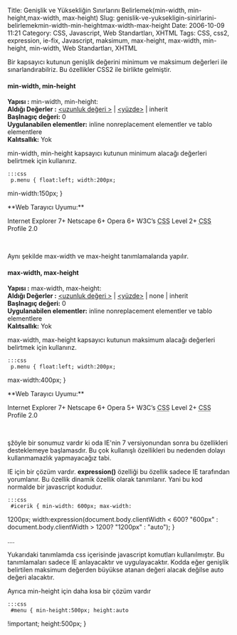 Title: Genişlik ve Yüksekliğin Sınırlarını Belirlemek(min-width, min-height,max-width, max-height)
Slug: genislik-ve-yuksekligin-sinirlarini-belirlemekmin-width-min-heightmax-width-max-height
Date: 2006-10-09 11:21
Category: CSS, Javascript, Web Standartları, XHTML
Tags: CSS, css2, expression, ie-fix, Javascript, maksimum, max-height, max-width, min-height, min-width, Web Standartları, XHTML

Bir kapsayıcı kutunun genişlik değerini minimum ve maksimum değerleri
ile sınarlandırabilriz. Bu özellikler CSS2 ile birlikte gelmiştir.
<!--more-->

#### min-width, min-height

**Yapısı :** min-width, min-height: <deger>  
**Aldığı Değerler :** [<uzunluk değeri >][] | [<yüzde>][<uzunluk değeri >] | inherit  
**Başlnagıç değeri:** 0   
**Uygulanabilen elementler:** inline nonreplacement elementler ve tablo
elementlere  
**Kalıtsallık:** Yok

min-width, min-height kapsayıcı kutunun minimum alacağı değerleri
belirtmek için kullanırız.

	:::css
	 p.menu { float:left; width:200px;
min-width:150px; } 

<div class="tarayiciuyum">
**Web Tarayıcı Uyumu:**

</p>
<p>
Internet Explorer 7+  
Netscape 6+  
Opera 6+  
W3C’s <acronym title="Stil şablonu">CSS</acronym> Level 2+  
<acronym title="Stil şablonu">CSS</acronym> Profile 2.0

</div>
 

Aynı şekilde max-width ve max-height tanımlamalarıda yapılır.

#### max-width, max-height

**Yapısı :** max-width, max-height: <deger>  
**Aldığı Değerler :** [<uzunluk değeri >][] | [<yüzde>][<uzunluk değeri >] | none | inherit  
**Başlnagıç değeri:** 0   
**Uygulanabilen elementler:** inline nonreplacement elementler ve tablo
elementlere  
**Kalıtsallık:** Yok

max-width, max-height kapsayıcı kutunun maksimum alacağı değerleri
belirtmek için kullanırız.

	:::css
	 p.menu { float:left; width:200px;
max-width:400px; }

<div class="tarayiciuyum">
**Web Tarayıcı Uyumu:**

</p>
<p>
Internet Explorer 7+  
Netscape 6+  
Opera 5+  
W3C’s <acronym title="Stil şablonu">CSS</acronym> Level 2+  
<acronym title="Stil şablonu">CSS</acronym> Profile 2.0

</div>
 

şžöyle bir sonumuz vardır ki oda IE'nin 7 versiyonundan sonra bu
özellikleri desteklemeye başlamasdır. Bu çok kullanışlı özellikleri bu
nedenden dolayı kullanmamazlık yapmayacağız tabi.

IE için bir çözüm vardır. **expression()** özelliği bu özellik sadece IE
tarafından yorumlanır. Bu özellik dinamik özellik olarak tanımlanır.
Yani bu kod normalde bir javascript kodudur.

	:::css
	 #icerik { min-width: 600px; max-width:
1200px; width:expression(document.body.clientWidth < 600? "600px" :
document.body.clientWidth > 1200? "1200px" : "auto"); }

<div id="icerik">
....

</div>


Yukarıdaki tanımlamda css içerisinde javascript komutları
kullanılmıştır. Bu tanımlamaları sadece IE anlayacaktır ve
uygulayacaktır. Kodda eğer genişlik belirtilen maksimum değerden büyükse
atanan değeri alacak değilse auto değeri alacaktır.

Ayrıca min-height için daha kısa bir çözüm vardır

	:::css
	 #menu { min-height:500px; height:auto
!important; height:500px; } 

</p>

  [<uzunluk değeri >]: http://www.fatihhayrioglu.com/?p=95
